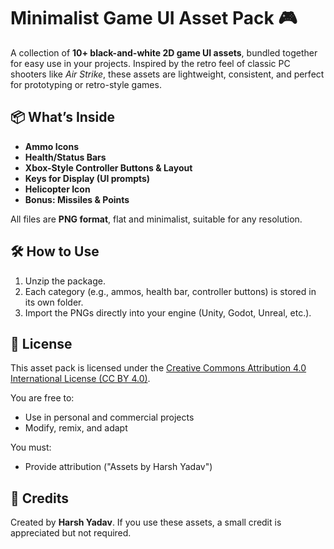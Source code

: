 # Minimalist Game UI Asset Pack 🎮

A collection of **10+ black-and-white 2D game UI assets**, bundled together for easy use in your projects.
Inspired by the retro feel of classic PC shooters like *Air Strike*, these assets are lightweight, consistent, and perfect for prototyping or retro-style games.

## 📦 What’s Inside

* **Ammo Icons**
* **Health/Status Bars**
* **Xbox-Style Controller Buttons & Layout**
* **Keys for Display (UI prompts)**
* **Helicopter Icon**
* **Bonus: Missiles & Points**

All files are **PNG format**, flat and minimalist, suitable for any resolution.

## 🛠 How to Use

1. Unzip the package.
2. Each category (e.g., ammos, health bar, controller buttons) is stored in its own folder.
3. Import the PNGs directly into your engine (Unity, Godot, Unreal, etc.).

## 📜 License
This asset pack is licensed under the [Creative Commons Attribution 4.0 International License (CC BY 4.0)](https://creativecommons.org/licenses/by/4.0/).

You are free to:
- Use in personal and commercial projects
- Modify, remix, and adapt

You must:
- Provide attribution ("Assets by Harsh Yadav")

## 🙌 Credits

Created by **Harsh Yadav**.
If you use these assets, a small credit is appreciated but not required.
